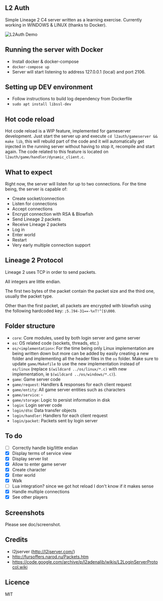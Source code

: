 ## L2 Auth
Simple Lineage 2 C4 server written as a learning exercise.
Currently working in WINDOWS & LINUX (thanks to Docker).

![L2Auth Demo](doc/screenshot/demo.gif)

## Running the server with Docker
- Install docker & docker-compose
- `docker-compose up`
- Server will start listening to address 127.0.0.1 (local) and port 2106.

## Setting up DEV environment
- Follow instructions to build log dependency from Dockerfile
- `sudo apt install libssl-dev`

## Hot code reload
Hot code reload is a WIP feature, implemented for gameserver development.
Just start the server up and execute `cd l2auth/gameserver && make lib`, this 
will rebuild part  of the code and it will automatically get 
injected in the running server without having to stop it, recompile and start 
again. The code related to this feature is located on `l2auth/game/handler/dynamic_client.c`.

## What to expect
Right now, the server will listen for up to two connections.
For the time being, the server is capable of:
- Create socket/connection
- Listen for connections
- Accept connections
- Encrypt connection with RSA & Blowfish
- Send Lineage 2 packets
- Receive Lineage 2 packets
- Log in
- Enter world
- Restart
- Very early multiple connection support

## Lineage 2 Protocol
Lineage 2 uses TCP in order to send packets.

All integers are little endian.

The first two bytes of the packet contain the packet size and the third one, usually the packet type.

Other than the first packet, all packets are encrypted with blowfish using the following hardcoded key: `;5.]94-31==-%xT!^[$\000`.

## Folder structure
- `core`: Core modules, used by both login server and game server
- `os`: OS related code (sockets, threads, etc.)
- `os/<implementation>`: For the time being only Linux implementation are being written down but more can be added by easily creating a new folder and implementing all the header files in the `os` folder. Make sure to update `game/Makefile` to use the new implementation instead of `os/linux` (replace `$(wildcard ../os/linux/*.c)` with new implementation, ie `$(wildcard ../os/windows/*.c)`).
- `game`: Game server code
- `game/request`: Handlers & responses for each client request
- `game/entity`: All game server entities such as characters
- `game/service`: -
- `game/storage`: Logic to persist information in disk
- `login`: Login server code
- `login/dto`: Data transfer objects
- `login/handler`: Handlers for each client request
- `login/packet`: Packets sent by login server

## To do
- [ ] Correctly handle big/little endian
- [x] Display terms of service view
- [x] Display server list
- [x] Allow to enter game server
- [x] Create character
- [x] Enter world
- [x] Walk
- [ ] Lua integration? since we got hot reload I don't know if it makes sense
- [x] Handle multiple connections
- [x] See other players

## Screenshots
Please see doc/screenshot.

## Credits
- l2jserver (http://l2jserver.com/)
- http://fursoffers.narod.ru/Packets.htm
- https://code.google.com/archive/p/l2adenalib/wikis/L2LoginServerProtocol.wiki

## Licence
MIT
